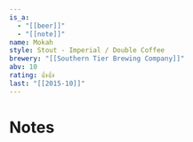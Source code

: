 ```yaml
---
is_a:
  - "[[beer]]"
  - "[[note]]"
name: Mokah
style: Stout - Imperial / Double Coffee
brewery: "[[Southern Tier Brewing Company]]"
abv: 10
rating: 👍👍
last: "[[2015-10]]"
---
```

# Notes


